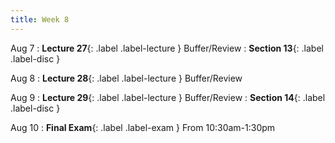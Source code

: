 ```yaml
---
title: Week 8
---
```


Aug 7
: **Lecture 27**{: .label .label-lecture } Buffer/Review
: **Section 13**{: .label .label-disc }

Aug 8
: **Lecture 28**{: .label .label-lecture } Buffer/Review


Aug 9
: **Lecture 29**{: .label .label-lecture } Buffer/Review
: **Section 14**{: .label .label-disc }

Aug 10
: **Final Exam**{: .label .label-exam } From 10:30am-1:30pm
